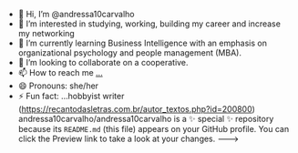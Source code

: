 - 👋 Hi, I’m @andressa10carvalho
- 👀 I’m interested in studying, working, building my career and increase my networking
- 🌱 I’m currently learning Business Intelligence with an emphasis on organizational psychology and people management (MBA).
- 💞️ I’m looking to collaborate on a cooperative.
- 📫 How to reach me [...](https://maps.app.goo.gl/UGSzV7XRA7VSryYs6)
- 😄 Pronouns: she/her
- ⚡ Fun fact: ...hobbyist writer (https://recantodasletras.com.br/autor_textos.php?id=200800)
andressa10carvalho/andressa10carvalho is a ✨ special ✨ repository because its `README.md` (this file) appears on your GitHub profile.
You can click the Preview link to take a look at your changes.
--->
